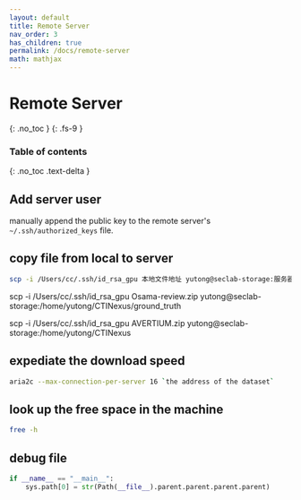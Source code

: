 ```yaml
---
layout: default
title: Remote Server
nav_order: 3
has_children: true
permalink: /docs/remote-server
math: mathjax
---
```


# Remote Server
{: .no_toc }
{: .fs-9 }

<!-- To make it as easy as possible to write documentation in plain Markdown, most UI components are styled using default Markdown elements with few additional CSS classes needed.
{: .fs-6 .fw-300 } -->
### Table of contents
{: .no_toc .text-delta }

## Add server user
manually append the public key to the remote server's `~/.ssh/authorized_keys` file.

## copy file from local to server
```bash
scp -i /Users/cc/.ssh/id_rsa_gpu 本地文件地址 yutong@seclab-storage:服务器地址
```
scp -i /Users/cc/.ssh/id_rsa_gpu Osama-review.zip yutong@seclab-storage:/home/yutong/CTINexus/ground_truth

scp -i /Users/cc/.ssh/id_rsa_gpu AVERTIUM.zip yutong@seclab-storage:/home/yutong/CTINexus



## expediate the download speed
```bash
aria2c --max-connection-per-server 16 `the address of the dataset`
```
## look up the free space in the machine
```bash
free -h
```

## debug file
```python
if __name__ == "__main__":
    sys.path[0] = str(Path(__file__).parent.parent.parent.parent)
```
